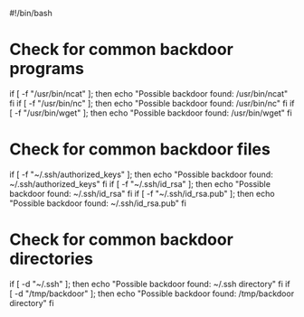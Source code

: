 #!/bin/bash

# Check for common backdoor programs
if [ -f "/usr/bin/ncat" ]; then
  echo "Possible backdoor found: /usr/bin/ncat"
fi
if [ -f "/usr/bin/nc" ]; then
  echo "Possible backdoor found: /usr/bin/nc"
fi
if [ -f "/usr/bin/wget" ]; then
  echo "Possible backdoor found: /usr/bin/wget"
fi

# Check for common backdoor files
if [ -f "~/.ssh/authorized_keys" ]; then
  echo "Possible backdoor found: ~/.ssh/authorized_keys"
fi
if [ -f "~/.ssh/id_rsa" ]; then
  echo "Possible backdoor found: ~/.ssh/id_rsa"
fi
if [ -f "~/.ssh/id_rsa.pub" ]; then
  echo "Possible backdoor found: ~/.ssh/id_rsa.pub"
fi

# Check for common backdoor directories
if [ -d "~/.ssh" ]; then
  echo "Possible backdoor found: ~/.ssh directory"
fi
if [ -d "/tmp/backdoor" ]; then
  echo "Possible backdoor found: /tmp/backdoor directory"
fi
